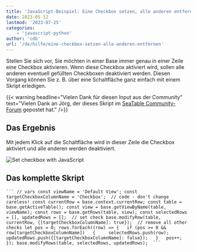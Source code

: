 ```yaml
---
title: 'JavaScript-Beispiel: Eine Checkbox setzen, alle anderen entfernen'
date: 2023-05-12
lastmod: '2023-07-25'
categories:
    - 'javascript-python'
author: 'cdb'
url: '/de/hilfe/eine-checkbox-setzen-alle-anderen-entfernen'
---
```


Stellen Sie sich vor, Sie möchten in einer Base immer genau in einer Zeile eine Checkbox aktivieren. Wenn diese Checkbox aktiviert wird, sollen alle anderen eventuell gefüllten Checkboxen deaktiviert werden. Diesen Vorgang können Sie z. B. über eine Schaltfläche ganz einfach mit einem Skript erledigen.

{{< warning  headline="Vielen Dank für diesen Input aus der Community"  text="Vielen Dank an Jörg, der dieses Skript im [SeaTable Community-Forum](\"https://forum.seatable.io/t/tutorial-default-column-with-simple-js-script/2266\") gepostet hat." />}}

## Das Ergebnis

Mit jedem Klick auf die Schaltfläche wird in dieser Zeile die Checkbox aktiviert und alle anderen werden deaktiviert.

![Set checkbox with JavaScript](https://seatable.io/wp-content/uploads/2023/05/seatable-javascript-set-checkbox.gif)

## Das komplette Skript

` ``` // vars const viewName = 'Default View'; const targetCheckboxColumnName = 'Checkbox';  // code - don't change careless! const currentRow = base.context.currentRow; const table = base.getActiveTable(); const view = base.getViewByName(table, viewName); const rows = base.getRows(table, view); const selectedRows = [], updatedRows = [];  // set check base.modifyRow(table, currentRow, {[targetCheckboxColumnName]: true});  // remove all other checks let pos = 0; rows.forEach((row) => {   if (pos >= 0 && row[targetCheckboxColumnName])   {     selectedRows.push(row);     updatedRows.push({[targetCheckboxColumnName]: false});   }   pos++; }); base.modifyRows(table, selectedRows, updatedRows);  ``` `
